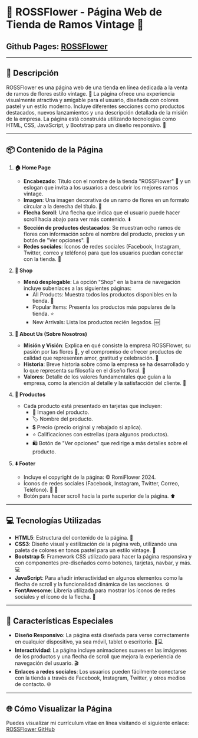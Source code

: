 # 🌸 ROSSFlower - Página Web de Tienda de Ramos Vintage 🌸

## Github Pages: [ROSSFlower](https://rominaaguirrevelazco-0305.github.io/P-gina-de-Flowers/)

---

## 📝 Descripción

ROSSFlower es una página web de una tienda en línea dedicada a la venta de ramos de flores estilo vintage. 🌷 La página ofrece una experiencia visualmente atractiva y amigable para el usuario, diseñada con colores pastel y un estilo moderno. Incluye diferentes secciones como productos destacados, nuevos lanzamientos y una descripción detallada de la misión de la empresa. La página está construida utilizando tecnologías como HTML, CSS, JavaScript, y Bootstrap para un diseño responsivo. 🌟

---

## 📦 Contenido de la Página

1. **🏠 Home Page**
   - **Encabezado**: Título con el nombre de la tienda "ROSSFlower" 🌺 y un eslogan que invita a los usuarios a descubrir los mejores ramos vintage.
   - **Imagen**: Una imagen decorativa de un ramo de flores en un formato circular a la derecha del título. 💐
   - **Flecha Scroll**: Una flecha que indica que el usuario puede hacer scroll hacia abajo para ver más contenido. ⬇️
   - **Sección de productos destacados**: Se muestran ocho ramos de flores con información sobre el nombre del producto, precios y un botón de "Ver opciones". 🌹
   - **Redes sociales**: Íconos de redes sociales (Facebook, Instagram, Twitter, correo y teléfono) para que los usuarios puedan conectar con la tienda. 📱

2. **🛒 Shop**
   - **Menú desplegable**: La opción "Shop" en la barra de navegación incluye subenlaces a las siguientes páginas:
     - All Products: Muestra todos los productos disponibles en la tienda. 🌼
     - Popular Items: Presenta los productos más populares de la tienda. ⭐
     - New Arrivals: Lista los productos recién llegados. 🆕

3. **🌷 About Us (Sobre Nosotros)**
   - **Misión y Visión**: Explica en qué consiste la empresa ROSSFlower, su pasión por las flores 🌻, y el compromiso de ofrecer productos de calidad que representen amor, gratitud y celebración. 💖
   - **Historia**: Breve historia sobre cómo la empresa se ha desarrollado y lo que representa su filosofía en el diseño floral. 🌱
   - **Valores**: Detalle de los valores fundamentales que guían a la empresa, como la atención al detalle y la satisfacción del cliente. 🎯

4. **🌼 Productos**
   - Cada producto está presentado en tarjetas que incluyen:
     - 🌸 Imagen del producto.
     - 🏷️ Nombre del producto.
     - 💲 Precio (precio original y rebajado si aplica).
     - ⭐ Calificaciones con estrellas (para algunos productos).
     - 🛍️ Botón de "Ver opciones" que redirige a más detalles sobre el producto.

5. **⬇️ Footer**
   - Incluye el copyright de la página: © RomiFlower 2024.
   - Íconos de redes sociales (Facebook, Instagram, Twitter, Correo, Teléfono). 📧 📱
   - Botón para hacer scroll hacia la parte superior de la página. ⬆️

---

## 💻 Tecnologías Utilizadas

- **HTML5**: Estructura del contenido de la página. 🧱
- **CSS3**: Diseño visual y estilización de la página web, utilizando una paleta de colores en tonos pastel para un estilo vintage. 🎨
- **Bootstrap 5**: Framework CSS utilizado para hacer la página responsiva y con componentes pre-diseñados como botones, tarjetas, navbar, y más. 💻
- **JavaScript**: Para añadir interactividad en algunos elementos como la flecha de scroll y la funcionalidad dinámica de las secciones. ⚙️
- **FontAwesome**: Librería utilizada para mostrar los íconos de redes sociales y el ícono de la flecha. 🔗

---

## 🎯 Características Especiales

- **Diseño Responsivo**: La página está diseñada para verse correctamente en cualquier dispositivo, ya sea móvil, tablet o escritorio. 📱💻
- **Interactividad**: La página incluye animaciones suaves en las imágenes de los productos y una flecha de scroll que mejora la experiencia de navegación del usuario. 🎬
- **Enlaces a redes sociales**: Los usuarios pueden fácilmente conectarse con la tienda a través de Facebook, Instagram, Twitter, y otros medios de contacto. 🌐

---

## 🌐 Cómo Visualizar la Página

Puedes visualizar mi currículum vitae en línea visitando el siguiente enlace: [ROSSFlower GitHub](https://github.com/RominaAguirreVelazco-0305/P-gina-de-Flowers.git)
